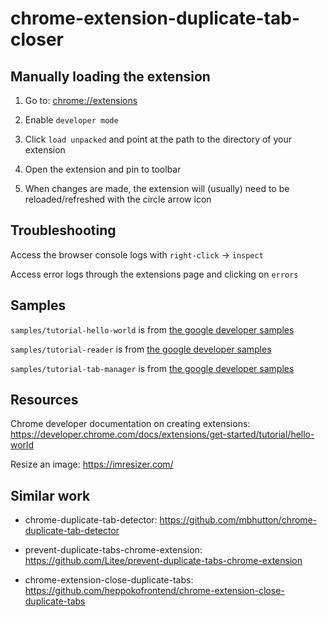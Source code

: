 # chrome-extension-duplicate-tab-closer

## Manually loading the extension

1. Go to: <chrome://extensions>

2. Enable `developer mode`

3. Click `load unpacked` and point at the path to the directory of your extension

4. Open the extension and pin to toolbar

5. When changes are made, the extension will (usually) need to be reloaded/refreshed with the circle arrow icon

## Troubleshooting

Access the browser console logs with `right-click` -> `inspect`

Access error logs through the extensions page and clicking on `errors`

## Samples

`samples/tutorial-hello-world` is from [the google developer samples](https://developer.chrome.com/docs/extensions/get-started/tutorial/hello-world)

`samples/tutorial-reader` is from [the google developer samples](https://developer.chrome.com/docs/extensions/get-started/tutorial/scripts-on-every-tab)

`samples/tutorial-tab-manager` is from [the google developer samples](https://developer.chrome.com/docs/extensions/get-started/tutorial/popup-tabs-manager)


## Resources

Chrome developer documentation on creating extensions: <https://developer.chrome.com/docs/extensions/get-started/tutorial/hello-world>

Resize an image: <https://imresizer.com/>

## Similar work

- chrome-duplicate-tab-detector: <https://github.com/mbhutton/chrome-duplicate-tab-detector>

- prevent-duplicate-tabs-chrome-extension: <https://github.com/Litee/prevent-duplicate-tabs-chrome-extension>

- chrome-extension-close-duplicate-tabs: <https://github.com/heppokofrontend/chrome-extension-close-duplicate-tabs>
